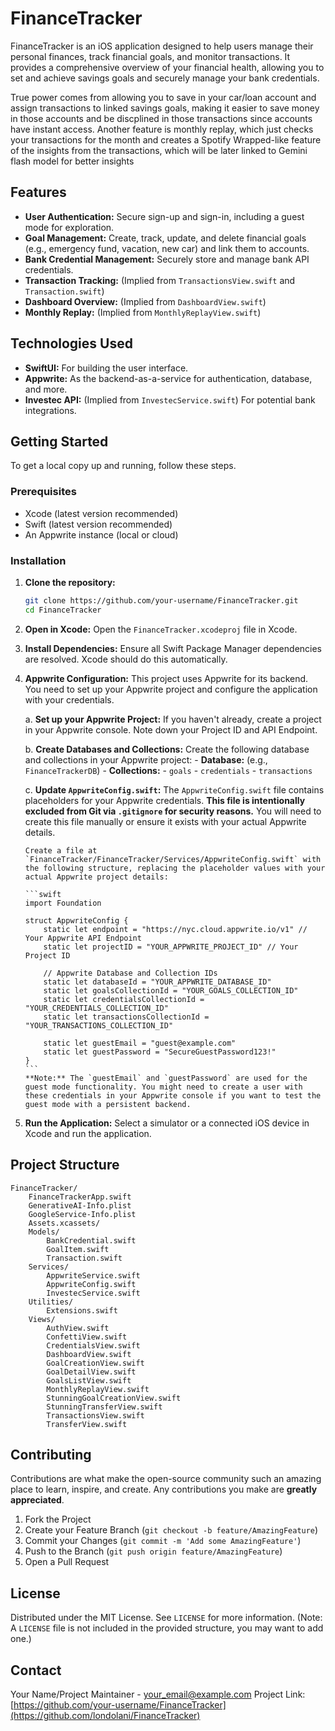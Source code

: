 # FinanceTracker

FinanceTracker is an iOS application designed to help users manage their personal finances, track financial goals, and monitor transactions. It provides a comprehensive overview of your financial health, allowing you to set and achieve savings goals and securely manage your bank credentials.

True power comes from allowing you to save in your car/loan account and assign transactions to linked savings goals, making it easier to save money in those accounts and be discplined in those transactions since accounts have instant access. Another feature is monthly replay, which just checks your transactions for the month and creates a Spotify Wrapped-like feature of the insights from the transactions, which will be later linked to Gemini flash model for better insights 

## Features

- **User Authentication:** Secure sign-up and sign-in, including a guest mode for exploration.
- **Goal Management:** Create, track, update, and delete financial goals (e.g., emergency fund, vacation, new car) and link them to accounts. 
- **Bank Credential Management:** Securely store and manage bank API credentials.
- **Transaction Tracking:** (Implied from `TransactionsView.swift` and `Transaction.swift`)
- **Dashboard Overview:** (Implied from `DashboardView.swift`)
- **Monthly Replay:** (Implied from `MonthlyReplayView.swift`)

## Technologies Used

- **SwiftUI:** For building the user interface.
- **Appwrite:** As the backend-as-a-service for authentication, database, and more.
- **Investec API:** (Implied from `InvestecService.swift`) For potential bank integrations.

## Getting Started

To get a local copy up and running, follow these steps.

### Prerequisites

- Xcode (latest version recommended)
- Swift (latest version recommended)
- An Appwrite instance (local or cloud)

### Installation

1.  **Clone the repository:**
    ```bash
    git clone https://github.com/your-username/FinanceTracker.git
    cd FinanceTracker
    ```

2.  **Open in Xcode:**
    Open the `FinanceTracker.xcodeproj` file in Xcode.

3.  **Install Dependencies:**
    Ensure all Swift Package Manager dependencies are resolved. Xcode should do this automatically.

4.  **Appwrite Configuration:**
    This project uses Appwrite for its backend. You need to set up your Appwrite project and configure the application with your credentials.

    a.  **Set up your Appwrite Project:**
        If you haven't already, create a project in your Appwrite console. Note down your Project ID and API Endpoint.

    b.  **Create Databases and Collections:**
        Create the following database and collections in your Appwrite project:
        -   **Database:** (e.g., `FinanceTrackerDB`)
        -   **Collections:**
            -   `goals`
            -   `credentials`
            -   `transactions`

    c.  **Update `AppwriteConfig.swift`:**
        The `AppwriteConfig.swift` file contains placeholders for your Appwrite credentials. **This file is intentionally excluded from Git via `.gitignore` for security reasons.** You will need to create this file manually or ensure it exists with your actual Appwrite details.

        Create a file at `FinanceTracker/FinanceTracker/Services/AppwriteConfig.swift` with the following structure, replacing the placeholder values with your actual Appwrite project details:

        ```swift
        import Foundation

        struct AppwriteConfig {
            static let endpoint = "https://nyc.cloud.appwrite.io/v1" // Your Appwrite API Endpoint
            static let projectID = "YOUR_APPWRITE_PROJECT_ID" // Your Project ID
            
            // Appwrite Database and Collection IDs
            static let databaseId = "YOUR_APPWRITE_DATABASE_ID"
            static let goalsCollectionId = "YOUR_GOALS_COLLECTION_ID"
            static let credentialsCollectionId = "YOUR_CREDENTIALS_COLLECTION_ID"
            static let transactionsCollectionId = "YOUR_TRANSACTIONS_COLLECTION_ID"
            
            static let guestEmail = "guest@example.com"
            static let guestPassword = "SecureGuestPassword123!"
        }
        ```
        **Note:** The `guestEmail` and `guestPassword` are used for the guest mode functionality. You might need to create a user with these credentials in your Appwrite console if you want to test the guest mode with a persistent backend.

5.  **Run the Application:**
    Select a simulator or a connected iOS device in Xcode and run the application.

## Project Structure

```
FinanceTracker/
	FinanceTrackerApp.swift
	GenerativeAI-Info.plist
	GoogleService-Info.plist
	Assets.xcassets/
	Models/
		BankCredential.swift
		GoalItem.swift
		Transaction.swift
	Services/
		AppwriteService.swift
		AppwriteConfig.swift
		InvestecService.swift
	Utilities/
		Extensions.swift
	Views/
		AuthView.swift
		ConfettiView.swift
		CredentialsView.swift
		DashboardView.swift
		GoalCreationView.swift
		GoalDetailView.swift
		GoalsListView.swift
		MonthlyReplayView.swift
		StunningGoalCreationView.swift
		StunningTransferView.swift
		TransactionsView.swift
		TransferView.swift
```

## Contributing

Contributions are what make the open-source community such an amazing place to learn, inspire, and create. Any contributions you make are **greatly appreciated**.

1.  Fork the Project
2.  Create your Feature Branch (`git checkout -b feature/AmazingFeature`)
3.  Commit your Changes (`git commit -m 'Add some AmazingFeature'`)
4.  Push to the Branch (`git push origin feature/AmazingFeature`)
5.  Open a Pull Request

## License

Distributed under the MIT License. See `LICENSE` for more information. (Note: A `LICENSE` file is not included in the provided structure, you may want to add one.)

## Contact

Your Name/Project Maintainer - [your_email@example.com](mailto:londolani0700@gmail.com)
Project Link: [https://github.com/your-username/FinanceTracker](https://github.com/londolani/FinanceTracker)
